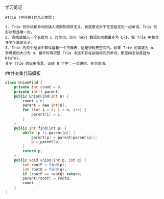 学习笔记

    #Trie (字典树)的几点性质：

    1. Trie 的形状和单词的插入或删除顺序无关，也就是说对于任意给定的一组单词，Trie 的形状都是唯一的。  
    2. 查找或插入一个长度为 L 的单词，访问 next 数组的次数最多为 L+1，和 Trie 中包含多少个单词无关。  
    3. Trie 的每个结点中都保留着一个字母表，这是很耗费空间的。如果 Trie 的高度为 n，字母表的大小为 m，最坏的情况是 Trie 中还不存在前缀相同的单词，那空间复杂度就为 O(m^n)。  
    关于 Trie 的应用场景，记住 8 个字：一次建树，多次查询。  
    
##并查集代码模板  
```Java
class UnionFind { 
	private int count = 0; 
	private int[] parent; 
	public UnionFind(int n) { 
		count = n; 
		parent = new int[n]; 
		for (int i = 0; i < n; i++) { 
			parent[i] = i;
		}
	} 
	public int find(int p) { 
		while (p != parent[p]) { 
			parent[p] = parent[parent[p]]; 
			p = parent[p]; 
		}
		return p; 
	}
	public void union(int p, int q) { 
		int rootP = find(p); 
		int rootQ = find(q); 
		if (rootP == rootQ) return; 
		parent[rootP] = rootQ; 
		count--;
	}
}
```
  